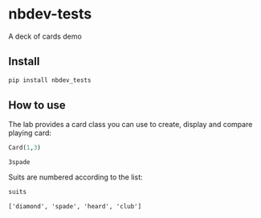 nbdev-tests
================

<!-- WARNING: THIS FILE WAS AUTOGENERATED! DO NOT EDIT! -->

A deck of cards demo

## Install

``` sh
pip install nbdev_tests
```

## How to use

The lab provides a card class you can use to create, display and compare
playing card:

``` python
Card(1,3)
```

    3spade

Suits are numbered according to the list:

``` python
suits
```

    ['diamond', 'spade', 'heard', 'club']
